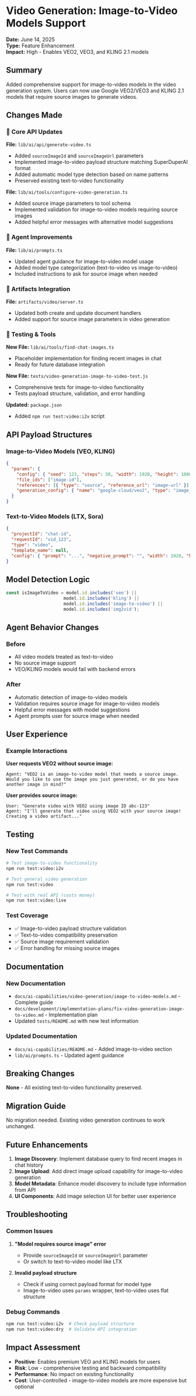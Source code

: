 # Video Generation: Image-to-Video Models Support

**Date:** June 14, 2025  
**Type:** Feature Enhancement  
**Impact:** High - Enables VEO2, VEO3, and KLING 2.1 models  

## Summary

Added comprehensive support for image-to-video models in the video generation system. Users can now use Google VEO2/VEO3 and KLING 2.1 models that require source images to generate videos.

## Changes Made

### 🔧 Core API Updates

**File:** `lib/ai/api/generate-video.ts`
- Added `sourceImageId` and `sourceImageUrl` parameters
- Implemented image-to-video payload structure matching SuperDuperAI format
- Added automatic model type detection based on name patterns
- Preserved existing text-to-video functionality

**File:** `lib/ai/tools/configure-video-generation.ts`
- Added source image parameters to tool schema
- Implemented validation for image-to-video models requiring source images
- Added helpful error messages with alternative model suggestions

### 🤖 Agent Improvements

**File:** `lib/ai/prompts.ts`
- Updated agent guidance for image-to-video model usage
- Added model type categorization (text-to-video vs image-to-video)
- Included instructions to ask for source image when needed

### 🎨 Artifacts Integration

**File:** `artifacts/video/server.ts`
- Updated both create and update document handlers
- Added support for source image parameters in video generation

### 🧪 Testing & Tools

**New File:** `lib/ai/tools/find-chat-images.ts`
- Placeholder implementation for finding recent images in chat
- Ready for future database integration

**New File:** `tests/video-generation-image-to-video-test.js`
- Comprehensive tests for image-to-video functionality
- Tests payload structure, validation, and error handling

**Updated:** `package.json`
- Added `npm run test:video:i2v` script

## API Payload Structures

### Image-to-Video Models (VEO, KLING)
```json
{
  "params": {
    "config": { "seed": 123, "steps": 50, "width": 1920, "height": 1080, "prompt": "...", "duration": 8, "batch_size": 1, "aspect_ratio": "16:9", "negative_prompt": "" },
    "file_ids": ["image-id"],
    "references": [{ "type": "source", "reference_url": "image-url" }],
    "generation_config": { "name": "google-cloud/veo2", "type": "image_to_video", "label": "Google VEO2", "params": {...}, "source": "superduperai" }
  }
}
```

### Text-to-Video Models (LTX, Sora)
```json
{
  "projectId": "chat-id",
  "requestId": "vid_123",
  "type": "video",
  "template_name": null,
  "config": { "prompt": "...", "negative_prompt": "", "width": 1920, "height": 1080, "aspect_ratio": "16:9", "qualityType": "full_hd", "shot_size": "Long Shot", "seed": "123", "generation_config_name": "comfyui/ltx", "batch_size": 1, "style_name": "flux_steampunk", "entity_ids": [], "references": [], "duration": 10, "frame_rate": 30 }
}
```

## Model Detection Logic

```typescript
const isImageToVideo = model.id.includes('veo') || 
                      model.id.includes('kling') ||
                      model.id.includes('image-to-video') ||
                      model.id.includes('img2vid');
```

## Agent Behavior Changes

### Before
- All video models treated as text-to-video
- No source image support
- VEO/KLING models would fail with backend errors

### After
- Automatic detection of image-to-video models
- Validation requires source image for image-to-video models
- Helpful error messages with model suggestions
- Agent prompts user for source image when needed

## User Experience

### Example Interactions

**User requests VEO2 without source image:**
```
Agent: "VEO2 is an image-to-video model that needs a source image. Would you like to use the image you just generated, or do you have another image in mind?"
```

**User provides source image:**
```
User: "Generate video with VEO2 using image ID abc-123"
Agent: "I'll generate that video using VEO2 with your source image! Creating a video artifact..."
```

## Testing

### New Test Commands
```bash
# Test image-to-video functionality
npm run test:video:i2v

# Test general video generation  
npm run test:video

# Test with real API (costs money)
npm run test:video:live
```

### Test Coverage
- ✅ Image-to-video payload structure validation
- ✅ Text-to-video compatibility preservation
- ✅ Source image requirement validation
- ✅ Error handling for missing source images

## Documentation

### New Documentation
- `docs/ai-capabilities/video-generation/image-to-video-models.md` - Complete guide
- `docs/development/implementation-plans/fix-video-generation-image-to-video.md` - Implementation plan
- Updated `tests/README.md` with new test information

### Updated Documentation
- `docs/ai-capabilities/README.md` - Added image-to-video section
- `lib/ai/prompts.ts` - Updated agent guidance

## Breaking Changes

**None** - All existing text-to-video functionality preserved.

## Migration Guide

No migration needed. Existing video generation continues to work unchanged.

## Future Enhancements

1. **Image Discovery**: Implement database query to find recent images in chat history
2. **Image Upload**: Add direct image upload capability for image-to-video generation  
3. **Model Metadata**: Enhance model discovery to include type information from API
4. **UI Components**: Add image selection UI for better user experience

## Troubleshooting

### Common Issues

1. **"Model requires source image" error**
   - Provide `sourceImageId` or `sourceImageUrl` parameter
   - Or switch to text-to-video model like LTX

2. **Invalid payload structure**
   - Check if using correct payload format for model type
   - Image-to-video uses `params` wrapper, text-to-video uses flat structure

### Debug Commands
```bash
npm run test:video:i2v  # Check payload structure
npm run test:video:dry  # Validate API integration
```

## Impact Assessment

- **Positive**: Enables premium VEO and KLING models for users
- **Risk**: Low - comprehensive testing and backward compatibility
- **Performance**: No impact on existing functionality
- **Cost**: User-controlled - image-to-video models are more expensive but optional 